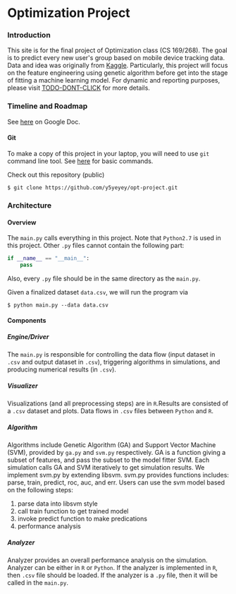 # Optimization Project


### Introduction

This site is for the final project of Optimization class (CS 169/268). The goal is to predict every new user's group based on mobile device tracking data. Data and idea was originally from [Kaggle](https://www.kaggle.com/c/talkingdata-mobile-user-demographics). Particularly, this project will focus on the feature engineering using genetic algorithm before get into the stage of fitting a machine learning model. For dynamic and reporting purposes, please visit [TODO-DONT-CLICK]() for more details.


### Timeline and Roadmap
See [here](https://docs.google.com/a/uci.edu/document/d/1xQiWP9X7VLAKUyM-ZTwjswcypflQY--bUXnz1qTLpI0/edit?usp=sharing) on Google Doc.


#### Git
To make a copy of this project in your laptop, you will need to use `git` command line tool. See [here](https://confluence.atlassian.com/bitbucketserver/basic-git-commands-776639767.html) for basic commands.

Check out this repository (public)

```
$ git clone https://github.com/y5yeyey/opt-project.git
```


### Architecture

#### Overview

The `main.py` calls everything in this project. Note that `Python2.7` is used in this project. Other `.py` files cannot contain the following part:

```python
if __name__ == "__main__":
	pass
```

Also, every `.py` file should be in the same directory as the `main.py`.

Given a finalized dataset `data.csv`, we will run the program via

```shell
$ python main.py --data data.csv
```

#### Components

##### Engine/Driver
The `main.py` is responsible for controlling the data flow (input dataset in `.csv` and output dataset in `.csv`), triggering algorithms in simulations, and producing numerical results (in `.csv`).

##### Visualizer
Visualizations (and all preprocessing steps) are in `R`.Results are consisted of a `.csv` dataset and plots. Data flows in `.csv` files between `Python` and `R`.

##### Algorithm
Algorithms include Genetic Algorithm (GA) and Support Vector Machine (SVM), provided by `ga.py` and `svm.py` respectively. GA is a function giving a subset of features, and pass the subset to the model fitter SVM. Each simulation calls GA and SVM iteratively to get simulation results.
We implement svm.py by extending libsvm. svm.py provides functions includes: parse, train, predict, roc, auc, and err. Users can use the svm model based on the following steps:

1. parse data into libsvm style
2. call train function to get trained model
3. invoke predict function to make predications
4. performance analysis

##### Analyzer
Analyzer provides an overall performance analysis on the simulation. Analyzer can be either in `R` or `Python`. If the analyzer is implemented in `R`, then `.csv` file should be loaded. If the analyzer is a `.py` file, then it will be called in the `main.py`.


